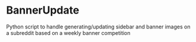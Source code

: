 # BannerUpdate
Python script to handle generating/updating sidebar and banner images on a subreddit based on a weekly banner competition
